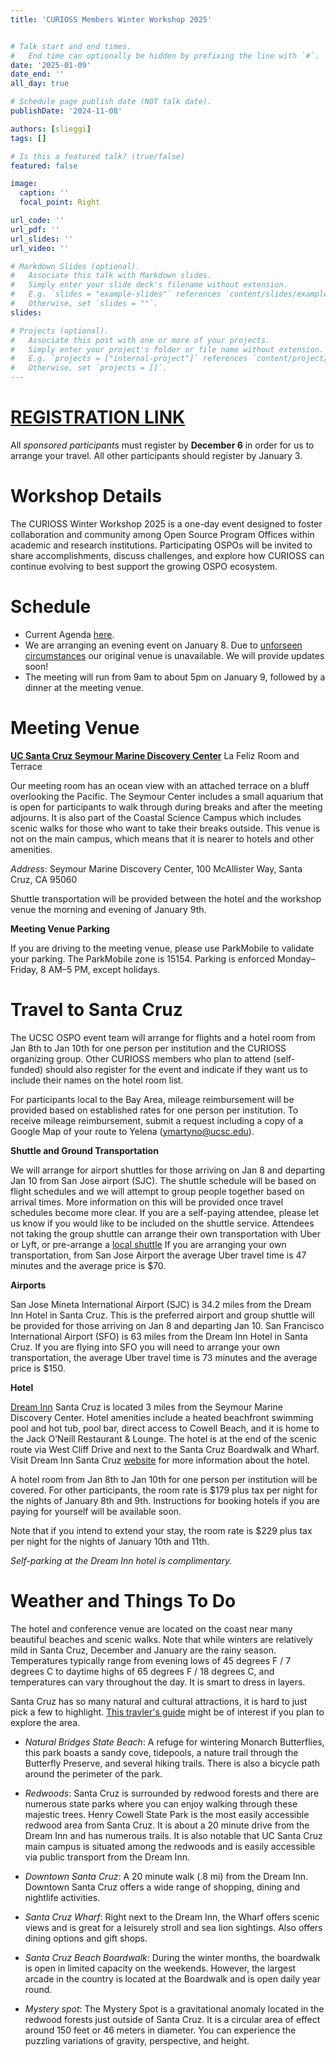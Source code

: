 ```yaml
---
title: 'CURIOSS Members Winter Workshop 2025'


# Talk start and end times.
#   End time can optionally be hidden by prefixing the line with `#`.
date: '2025-01-09'
date_end: ''
all_day: true

# Schedule page publish date (NOT talk date).
publishDate: '2024-11-08'

authors: [slieggi]
tags: []

# Is this a featured talk? (true/false)
featured: false

image:
  caption: ''
  focal_point: Right

url_code: ''
url_pdf: ''
url_slides: ''
url_video: ''

# Markdown Slides (optional).
#   Associate this talk with Markdown slides.
#   Simply enter your slide deck's filename without extension.
#   E.g. `slides = "example-slides"` references `content/slides/example-slides.md`.
#   Otherwise, set `slides = ""`.
slides:

# Projects (optional).
#   Associate this post with one or more of your projects.
#   Simply enter your project's folder or file name without extension.
#   E.g. `projects = ["internal-project"]` references `content/project/deep-learning/index.md`.
#   Otherwise, set `projects = []`.
---
```

# [REGISTRATION LINK](https://docs.google.com/forms/d/e/1FAIpQLScVmSIDhLQNwLz5pNbbiv-RW-K_9vFTX0aFwpXoxLFW1GcN7w/viewform?usp=sf_link) 

All *sponsored participants* must register by **December 6** in order for us to arrange your travel. All other participants should register by January 3. 

# Workshop Details 

The CURIOSS Winter Workshop 2025 is a one-day event designed to foster collaboration and community among Open Source Program Offices within academic and research institutions. Participating OSPOs will be invited to share accomplishments, discuss challenges, and explore how CURIOSS can continue evolving to best support the growing OSPO ecosystem.


# Schedule 

- Current Agenda [here](https://docs.google.com/document/d/1pSRToAvQFvWYWSDF4Mxitc60zPILaesqlW82pbzVoU4/edit?usp=sharing). 
- We are arranging an evening event on January 8. Due to [unforseen circumstances](https://www.kqed.org/news/12020079/santa-cruz-wharf-likely-to-be-closed-for-weeks-after-partial-collapse) our original venue is unavailable. We will provide updates soon!  
- The meeting will run from 9am to about 5pm on January 9, followed by a dinner at the meeting venue. 


# Meeting Venue

**[UC Santa Cruz Seymour Marine Discovery Center](https://seymourcenter.ucsc.edu/)** La Feliz Room and Terrace 

Our meeting room has an ocean view with an attached terrace on a bluff overlooking the Pacific. The Seymour Center includes a small aquarium that is open for participants to walk through during breaks and after the meeting adjourns. It is also part of the Coastal Science Campus which includes scenic walks for those who want to take their breaks outside. This venue is not on the main campus, which means that it is nearer to hotels and other amenities. 


*Address*: Seymour Marine Discovery Center, 100 McAllister Way, Santa Cruz, CA 95060

Shuttle transportation will be provided between the hotel and the workshop venue the morning and evening of January 9th. 


**Meeting Venue Parking**

If you are driving to the meeting venue, please use ParkMobile to validate your parking. The ParkMobile zone is 15154. Parking is enforced Monday–Friday, 8 AM–5 PM, except holidays.


# Travel to Santa Cruz

The UCSC OSPO event team will arrange for flights and a hotel room from Jan 8th to Jan 10th for one person per institution and the CURIOSS organizing group. Other CURIOSS members who plan to attend (self-funded) should also register for the event and indicate if they want us to include their names on the hotel room list. 

For participants local to the Bay Area, mileage reimbursement will be provided based on established rates for one person per institution.  To receive mileage reimbursement, submit a request including a copy of a Google Map of your route to Yelena (ymartyno@ucsc.edu).


**Shuttle and Ground Transportation**

We will arrange for airport shuttles for those arriving on Jan 8 and departing Jan 10 from San Jose airport (SJC). The shuttle schedule will be based on flight schedules and we will attempt to group people together based on arrival times. More information on this will be provided once travel schedules become more clear. If you are a self-paying attendee, please let us know if you would like to be included on the shuttle service. Attendees not taking the group shuttle can arrange their own transportation with Uber or Lyft, or pre-arrange a [local shuttle](https://taps.ucsc.edu/travel/airport-shuttles.html) If you are arranging your own transportation, from San Jose Airport the average Uber travel time is 47 minutes and the average price is $70. 

**Airports**

San Jose Mineta International Airport (SJC) is 34.2 miles from the Dream Inn Hotel in Santa Cruz. This is the preferred airport and group shuttle will be provided for those arriving on Jan 8 and departing Jan 10.  San Francisco International Airport (SFO) is 63 miles from the Dream Inn Hotel in Santa Cruz. If you are flying into SFO you will need to arrange your own transportation, the average Uber travel time is 73 minutes and the average price is $150.


**Hotel**

[Dream Inn](https://maps.app.goo.gl/bST3qPwmSLPhHEpY9) Santa Cruz is located 3 miles from the Seymour Marine Discovery Center. Hotel amenities include a heated beachfront swimming pool and hot tub, pool bar, direct access to Cowell Beach, and it is home to the Jack O’Neill Restaurant & Lounge. The hotel is at the end of the scenic route via West Cliff Drive and next to the Santa Cruz Boardwalk and Wharf. Visit Dream Inn Santa Cruz [website](https://maps.app.goo.gl/bST3qPwmSLPhHEpY9) for more information about the hotel.

A hotel room from Jan 8th to Jan 10th for one person per institution will be covered. 
For other participants, the room rate is $179 plus tax per night for the nights of January 8th and 9th. Instructions for booking hotels if you are paying for yourself will be available soon. 

Note that if you intend to extend your stay, the room rate is $229 plus tax per night for the nights of January 10th and 11th. 

*Self-parking at the Dream Inn hotel is complimentary.* 

# Weather and Things To Do

The hotel and conference venue are located on the coast near many beautiful beaches and scenic walks. Note that while winters are relatively mild in Santa Cruz, December and January are the rainy season. Temperatures typically range from evening lows of 45 degrees F /  7 degrees C to daytime highs of 65 degrees F / 18 degrees C, and temperatures can vary throughout the day. It is smart to dress in layers. 

Santa Cruz has so many natural and cultural attractions, it is hard to just pick a few to highlight. [This travler's guide](https://www.santacruz.org/plan-your-trip/online-travelers-guide/) might be of interest if you plan to explore the area.  

- *Natural Bridges State Beach*: 
A refuge for wintering Monarch Butterflies, this park boasts a sandy cove, tidepools, a nature trail through the Butterfly Preserve, and several hiking trails. There is also a bicycle path around the perimeter of the park.

- *Redwoods*: 
Santa Cruz is surrounded by redwood forests and there are numerous state parks where you can enjoy walking through these majestic trees. Henry Cowell State Park is the most easily accessible redwood area from Santa Cruz. It is about a 20 minute drive from the Dream Inn and has numerous trails. It is also notable that UC Santa Cruz main campus is situated among the redwoods and is easily accessible via public transport from the Dream Inn. 

- *Downtown Santa Cruz*: 
A 20 minute walk (.8 mi) from the Dream Inn. Downtown Santa Cruz offers a wide range of shopping, dining and nightlife activities.

- *Santa Cruz Wharf*: 
Right next to the Dream Inn, the Wharf offers scenic views and is great for a leisurely stroll and sea lion sightings. Also offers dining options and gift shops.

- *Santa Cruz Beach Boardwalk*: 
During the winter months, the boardwalk is open in limited capacity on the weekends. However, the largest arcade in the country is located at the Boardwalk and is open daily year round. 

- *Mystery spot*: 
The Mystery Spot is a gravitational anomaly located in the redwood forests just outside of Santa Cruz. It is a circular area of effect around 150 feet or 46 meters in diameter. You can experience the puzzling variations of gravity, perspective, and height. 




